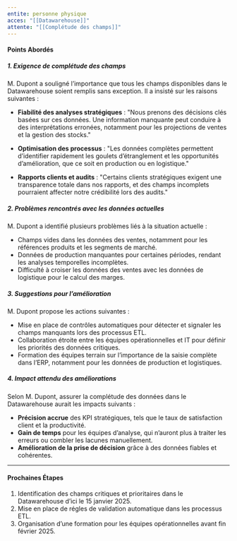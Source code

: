 ```yaml
---
entite: personne physique
acces: "[[Datawarehouse]]"
attente: "[[Complétude des champs]]"
---
```

#### Points Abordés

##### 1. **Exigence de complétude des champs**

M. Dupont a souligné l’importance que tous les champs disponibles dans le Datawarehouse soient remplis sans exception. Il a insisté sur les raisons suivantes :

- **Fiabilité des analyses stratégiques** : "Nous prenons des décisions clés basées sur ces données. Une information manquante peut conduire à des interprétations erronées, notamment pour les projections de ventes et la gestion des stocks."
    
- **Optimisation des processus** : "Les données complètes permettent d’identifier rapidement les goulets d’étranglement et les opportunités d’amélioration, que ce soit en production ou en logistique."
    
- **Rapports clients et audits** : "Certains clients stratégiques exigent une transparence totale dans nos rapports, et des champs incomplets pourraient affecter notre crédibilité lors des audits."
    

##### 2. **Problèmes rencontrés avec les données actuelles**

M. Dupont a identifié plusieurs problèmes liés à la situation actuelle :

- Champs vides dans les données des ventes, notamment pour les références produits et les segments de marché.
- Données de production manquantes pour certaines périodes, rendant les analyses temporelles incomplètes.
- Difficulté à croiser les données des ventes avec les données de logistique pour le calcul des marges.

##### 3. **Suggestions pour l’amélioration**

M. Dupont propose les actions suivantes :

- Mise en place de contrôles automatiques pour détecter et signaler les champs manquants lors des processus ETL.
- Collaboration étroite entre les équipes opérationnelles et IT pour définir les priorités des données critiques.
- Formation des équipes terrain sur l’importance de la saisie complète dans l’ERP, notamment pour les données de production et logistiques.

##### 4. **Impact attendu des améliorations**

Selon M. Dupont, assurer la complétude des données dans le Datawarehouse aurait les impacts suivants :

- **Précision accrue** des KPI stratégiques, tels que le taux de satisfaction client et la productivité.
- **Gain de temps** pour les équipes d’analyse, qui n’auront plus à traiter les erreurs ou combler les lacunes manuellement.
- **Amélioration de la prise de décision** grâce à des données fiables et cohérentes.

---

#### Prochaines Étapes

1. Identification des champs critiques et prioritaires dans le Datawarehouse d’ici le 15 janvier 2025.
2. Mise en place de régles de validation automatique dans les processus ETL.
3. Organisation d’une formation pour les équipes opérationnelles avant fin février 2025.
